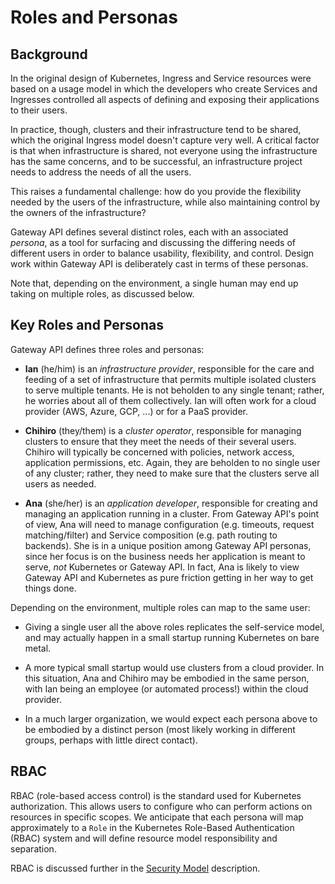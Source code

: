 # Roles and Personas

## Background

In the original design of Kubernetes, Ingress and Service resources were based
on a usage model in which the developers who create Services and Ingresses
controlled all aspects of defining and exposing their applications to their
users.

In practice, though, clusters and their infrastructure tend to be shared,
which the original Ingress model doesn't capture very well. A critical factor
is that when infrastructure is shared, not everyone using the infrastructure
has the same concerns, and to be successful, an infrastructure project needs
to address the needs of all the users.

This raises a fundamental challenge: how do you provide the flexibility needed
by the users of the infrastructure, while also maintaining control by the
owners of the infrastructure?

Gateway API defines several distinct roles, each with an associated
_persona_, as a tool for surfacing and discussing the differing needs of
different users in order to balance usability, flexibility, and control.
Design work within Gateway API is deliberately cast in terms of these
personas.

Note that, depending on the environment, a single human may end up taking on
multiple roles, as discussed below.

## Key Roles and Personas

Gateway API defines three roles and personas:

* **Ian**<a name="ian"></a> (he/him) is an _infrastructure provider_,
  responsible for the care and feeding of a set of infrastructure that permits
  multiple isolated clusters to serve multiple tenants. He is not beholden to
  any single tenant; rather, he worries about all of them collectively. Ian
  will often work for a cloud provider (AWS, Azure, GCP, ...) or for a PaaS
  provider.

* **Chihiro**<a name="Chihiro"></a> (they/them) is a _cluster operator_,
  responsible for managing clusters to ensure that they meet the needs of
  their several users. Chihiro will typically be concerned with policies,
  network access, application permissions, etc. Again, they are beholden to no
  single user of any cluster; rather, they need to make sure that the clusters
  serve all users as needed.

* **Ana**<a name="ana"></a> (she/her) is an _application developer_,
  responsible for creating and managing an application running in a cluster.
  From Gateway API's point of view, Ana will need to manage configuration
  (e.g. timeouts, request matching/filter) and Service composition (e.g. path
  routing to backends). She is in a unique position among Gateway API
  personas, since her focus is on the business needs her application is meant
  to serve, _not_ Kubernetes or Gateway API. In fact, Ana is likely to
  view Gateway API and Kubernetes as pure friction getting in her way to
  get things done.

Depending on the environment, multiple roles can map to the same user:

- Giving a single user all the above roles replicates the self-service model,
  and may actually happen in a small startup running Kubernetes on bare metal.

- A more typical small startup would use clusters from a cloud provider. In
  this situation, Ana and Chihiro may be embodied in the same person, with Ian
  being an employee (or automated process!) within the cloud provider.

- In a much larger organization, we would expect each persona above to be
  embodied by a distinct person (most likely working in different groups,
  perhaps with little direct contact).

## RBAC

RBAC (role-based access control) is the standard used for Kubernetes
authorization. This allows users to configure who can perform actions on
resources in specific scopes. We anticipate that each persona will map
approximately to a `Role` in the Kubernetes Role-Based Authentication (RBAC)
system and will define resource model responsibility and separation.

RBAC is discussed further in the [Security Model] description.

[Security Model]: /concepts/security-model#rbac
